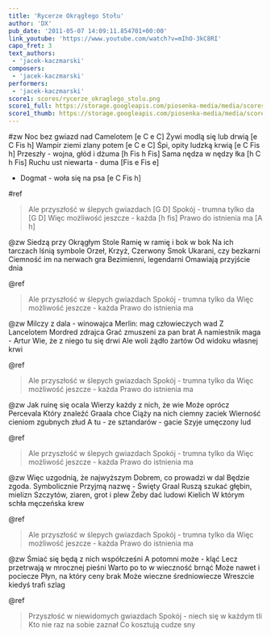 ```yaml
---
title: 'Rycerze Okrągłego Stołu'
author: 'DX'
pub_date: '2011-05-07 14:09:11.854701+00:00'
link_youtube: 'https://www.youtube.com/watch?v=mIhO-3kC8RI'
capo_fret: 3
text_authors:
 - 'jacek-kaczmarski'
composers:
 - 'jacek-kaczmarski'
performers:
 - 'jacek-kaczmarski'
score1: scores/rycerze_okraglego_stolu.png
score1_full: https://storage.googleapis.com/piosenka-media/media/scores/rycerze_okraglego_stolu.png
score1_thumb: https://storage.googleapis.com/piosenka-media/media/scores/rycerze_okraglego_stolu.png.180x0_q85_upscale.jpg
---
```


#zw
Noc bez gwiazd nad Camelotem [e C e C]
Żywi modlą się lub drwią [e C Fis h]
Wampir ziemi zlany potem [e C e C]
Śpi, opity ludzką krwią [e C Fis h]
Przeszły - wojna, głód i dżuma [h Fis h Fis]
Sama nędza w nędzy łka [h C h Fis]
Ruchu ust niewarta - duma [Fis e Fis e]
- Dogmat - woła się na psa [e C Fis h]

#ref
>Ale przyszłość w ślepych gwiazdach [G D]
>Spokój - trumna tylko da [G D]
>Więc możliwość jeszcze - każda [h fis]
>Prawo do istnienia ma [A h]

@zw
Siedzą przy Okrągłym Stole
Ramię w ramię i bok w bok
Na ich tarczach lśnią symbole
Orzeł, Krzyż, Czerwony Smok
Ukarani, czy bezkarni 
Ciemność im na nerwach gra
Bezimienni, legendarni 
Omawiają przyjście dnia

@ref
>Ale przyszłość w ślepych gwiazdach
>Spokój - trumna tylko da
>Więc możliwość jeszcze - każda
>Prawo do istnienia ma

@zw
Milczy z dala - winowajca
Merlin: mag człowieczych wad
Z Lancelotem Mordred zdrajca
Grać zmuszeni za pan brat
A namiestnik maga - Artur
Wie, że z niego tu się drwi
Ale woli żądło żartów
Od widoku własnej krwi

@ref
>Ale przyszłość w ślepych gwiazdach
>Spokój - trumna tylko da
>Więc możliwość jeszcze - każda
>Prawo do istnienia ma

@zw
Jak ruinę się ocala 
Wierzy każdy z nich, że wie
Może oprócz Percevala
Który znaleźć Graala chce
Ciąży na nich ciemny zaciek
Wierność cieniom zgubnych złud
A tu - ze sztandarów - gacie
Szyje umęczony lud

@ref
>Ale przyszłość w ślepych gwiazdach
>Spokój - trumna tylko da
>Więc możliwość jeszcze - każda
>Prawo do istnienia ma

@zw
Więc uzgodnią, że najwyższym
Dobrem, co prowadzi w dal
Będzie zgoda. Symbolicznie
Przyjmą nazwę - Święty Graal
Ruszą szukać głębin, mielizn
Szczytów, ziaren, grot i plew
Żeby dać ludowi Kielich
W którym schła męczeńska krew

@ref
>Ale przyszłość w ślepych gwiazdach
>Spokój - trumna tylko da
>Więc możliwość jeszcze - każda
>Prawo do istnienia ma

@zw
Śmiać się będą z nich współcześni
A potomni może - kląć
Lecz przetrwają w mrocznej pieśni
Warto po to w wieczność brnąć
Może nawet i pociecze
Płyn, na który ceny brak
Może wieczne średniowiecze
Wreszcie kiedyś trafi szlag

@ref
>Przyszłość w niewidomych gwiazdach
>Spokój - niech się w każdym tli
>Kto nie raz na sobie zaznał
>Co kosztują cudze sny